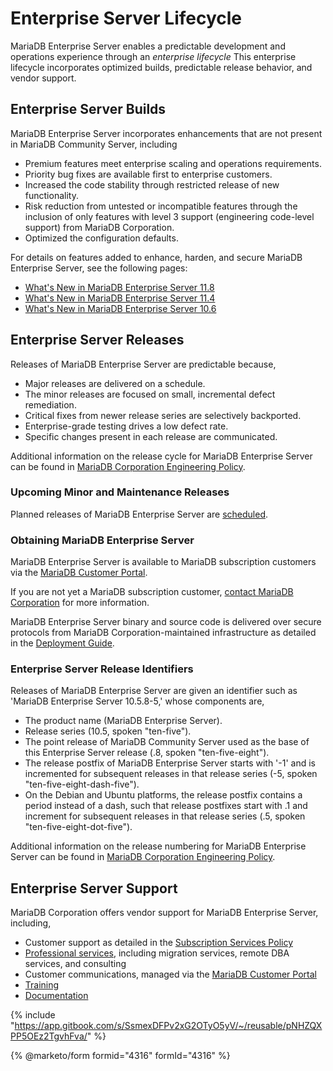 # Enterprise Server Lifecycle

MariaDB Enterprise Server enables a predictable development and operations experience through an _enterprise lifecycle_ This enterprise lifecycle incorporates optimized builds, predictable release behavior, and vendor support.

## Enterprise Server Builds

MariaDB Enterprise Server incorporates enhancements that are not present in MariaDB Community Server, including

* Premium features meet enterprise scaling and operations requirements.
* Priority bug fixes are available first to enterprise customers.
* Increased the code stability through restricted release of new functionality.
* Risk reduction from untested or incompatible features through the inclusion of only features with level 3 support (engineering code-level support) from MariaDB Corporation.
* Optimized the configuration defaults.

For details on features added to enhance, harden, and secure MariaDB Enterprise Server, see the following pages:

* [What's New in MariaDB Enterprise Server 11.8](../11.8/whats-new-in-mariadb-enterprise-server-11.8.md)
* [What's New in MariaDB Enterprise Server 11.4](../11.4/whats-new.md)
* [What's New in MariaDB Enterprise Server 10.6](../10.6/whats-new.md)

## Enterprise Server Releases <a href="#enterprise-server-releases" id="enterprise-server-releases"></a>

Releases of MariaDB Enterprise Server are predictable because,

* Major releases are delivered on a schedule.
* The minor releases are focused on small, incremental defect remediation.
* Critical fixes from newer release series are selectively backported.
* Enterprise-grade testing drives a low defect rate.
* Specific changes present in each release are communicated.

Additional information on the release cycle for MariaDB Enterprise Server can be found in [MariaDB Corporation Engineering Policy](https://mariadb.com/engineering-policies/).

### Upcoming Minor and Maintenance Releases <a href="#upcoming-minor-and-maintenance-releases" id="upcoming-minor-and-maintenance-releases"></a>

Planned releases of MariaDB Enterprise Server are [scheduled](enterprise-server-release-schedule.md).

### Obtaining MariaDB Enterprise Server <a href="#obtaining-mariadb-enterprise-server" id="obtaining-mariadb-enterprise-server"></a>

MariaDB Enterprise Server is available to MariaDB subscription customers via the [MariaDB Customer Portal](https://customers.mariadb.com/).

If you are not yet a MariaDB subscription customer, [contact MariaDB Corporation](https://mariadb.com/contact) for more information.

MariaDB Enterprise Server binary and source code is delivered over secure protocols from MariaDB Corporation-maintained infrastructure as detailed in the [Deployment Guide](mariadb-enterprise-server-differences/deployment.md).

### Enterprise Server Release Identifiers <a href="#enterprise-server-release-identifiers" id="enterprise-server-release-identifiers"></a>

Releases of MariaDB Enterprise Server are given an identifier such as 'MariaDB Enterprise Server 10.5.8-5,' whose components are,

* The product name (MariaDB Enterprise Server).
* Release series (10.5, spoken "ten-five").
* The point release of MariaDB Community Server used as the base of this Enterprise Server release (.8, spoken "ten-five-eight").
* The release postfix of MariaDB Enterprise Server starts with '-1' and is incremented for subsequent releases in that release series (-5, spoken "ten-five-eight-dash-five").
* On the Debian and Ubuntu platforms, the release postfix contains a period instead of a dash, such that release postfixes start with .1 and increment for subsequent releases in that release series (.5, spoken "ten-five-eight-dot-five").

Additional information on the release numbering for MariaDB Enterprise Server can be found in [MariaDB Corporation Engineering Policy](https://mariadb.com/engineering-policies).

## Enterprise Server Support <a href="#enterprise-server-support" id="enterprise-server-support"></a>

MariaDB Corporation offers vendor support for MariaDB Enterprise Server, including,

* Customer support as detailed in the [Subscription Services Policy](https://mariadb.com/subscription-services-policies)
* [Professional services](https://mariadb.com/services), including migration services, remote DBA services, and consulting
* Customer communications, managed via the [MariaDB Customer Portal](https://customers.mariadb.com/)
* [Training](https://mariadb.com/services/training)
* [Documentation](https://app.gitbook.com/o/diTpXxF5WsbHqTReoBsS/s/gmXC0YXB3rRhXvpg5mb1/)

{% include "https://app.gitbook.com/s/SsmexDFPv2xG2OTyO5yV/~/reusable/pNHZQXPP5OEz2TgvhFva/" %}

{% @marketo/form formid="4316" formId="4316" %}
